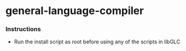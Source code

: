 # general-language-compiler

### Instructions

- Run the install script as root before using any of the scripts in libGLC
